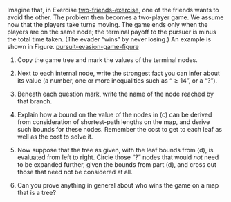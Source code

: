 

Imagine that, in Exercise <a class="exerciseRef" href="{{ site.baseurl }}/search-exercises/ex_5/">two-friends-exercise</a>, one of
the friends wants to avoid the other. The problem then becomes a
two-player game. We assume now that the players take turns moving. The
game ends only when the players are on the same node; the terminal
payoff to the pursuer is minus the total time taken. (The evader “wins”
by never losing.) An example is shown in Figure.
<a href="#pursuit-evasion-game-figure">pursuit-evasion-game-figure</a><br>


1.  Copy the game tree and mark the values of the terminal nodes.<br>

2.  Next to each internal node, write the strongest fact you can infer
    about its value (a number, one or more inequalities such as
    “$\geq 14$”, or a “?”).<br>

3.  Beneath each question mark, write the name of the node reached by
    that branch.<br>

4.  Explain how a bound on the value of the nodes in (c) can be derived
    from consideration of shortest-path lengths on the map, and derive
    such bounds for these nodes. Remember the cost to get to each leaf
    as well as the cost to solve it.<br>

5.  Now suppose that the tree as given, with the leaf bounds from (d),
    is evaluated from left to right. Circle those “?” nodes that would
    <i>not</i> need to be expanded further, given the bounds
    from part (d), and cross out those that need not be considered
    at all.<br>

6.  Can you prove anything in general about who wins the game on a map
    that is a tree?<br>

